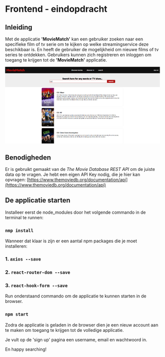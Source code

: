 # Frontend - eindopdracht


## Inleiding
Met de applicatie **'MovieMatch'** kan een gebruiker zoeken naar een specifieke film 
of tv serie om te kijken op welke streamingservice deze beschikbaar is. 
En heeft de gebruiker de mogelijkheid om nieuwe films of tv series te ontdekken. 
Gebruikers kunnen zich registreren en inloggen om toegang te krijgen tot de **'MovieMatch'** applicatie.

![applicatie_example](src/assets/MovieMatch%20-%20searchpage_example.png)

## Benodigheden

Er is gebruikt gemaakt van de _The Movie Database REST API_ om de juiste data op te vragen. 
Je hebt een eigen API Key nodig, die je hier kan opvragen:
[https://www.themoviedb.org/documentation/api](https://www.themoviedb.org/documentation/api)

## De applicatie starten
Installeer eerst de node_modules door het volgende commando in de terminal te runnen:

### `nmp install`

Wanneer dat klaar is zijn er een aantal npm packages die je moet installeren:

### 1. `axios --save`
### 2. `react-router-dom --save`
### 3. `react-hook-form --save`


Run onderstaand commando om de applicatie te kunnen starten in de browser.
### `npm start`

Zodra de applicatie is geladen in de browser dien je een nieuw account aan te maken 
om toegang te krijgen tot de volledige applicatie.

Je vult op de 'sign up' pagina een username, email en wachtwoord in.

En happy searching!





